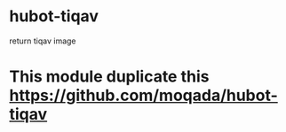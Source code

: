 hubot-tiqav
===========

return tiqav image


This module duplicate this   https://github.com/moqada/hubot-tiqav
============
